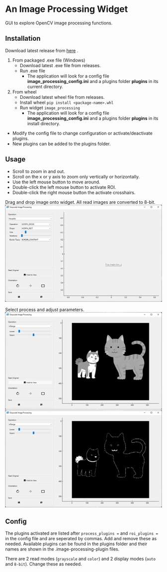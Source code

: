 # An Image Processing Widget

GUI to explore OpenCV image processing functions.

## Installation

Download latest release
from [here](https://github.com/fukuda-lab-saga/image-processing-widget/releases/latest/download/image-processing-widget.zip)
.

1. From packaged .exe file (Windows)
    - Download latest .exe file from releases.
    - Run .exe file
        - The application will look for a config file **image_processing_config.ini** and a plugins folder **plugins**
          in its current directory.
2. From wheel
    - Download latest wheel file from releases.
    - Install wheel `pip install <package-name>.whl`
    - Run widget `image_processing`
        - The application will look for a config file **image_processing_config.ini** and a plugins folder **plugins**
          in its install directory.
      
- Modify the config file to change configuration or activate/deactivate plugins.
- New plugins can be added to the plugins folder.

## Usage

- Scroll to zoom in and out.
- Scroll on the x or y axis to zoom only vertically or horizontally.
- Use the left mouse button to move around.
- Double-click the left mouse button to activate ROI.
- Double-click the right mouse button the activate crosshairs.

Drag and drop image onto widget. All read images are converted to 8-bit.
![Screenshot 1](/screenshots/screenshot1.png?raw=true "Screenshot 1")

Select process and adjust parameters.
![Screenshot 2](/screenshots/screenshot2.png?raw=true "Screenshot 2")
![Screenshot 3](/screenshots/screenshot3.png?raw=true "Screenshot 3")

## Config

The plugins activated are listed after `process_plugins =` and `roi_plugins =`  in the config file and are seperated by
commas.
Add and remove these as needed. Available plugins can be found in the plugins folder and their names are shown in the
.image-processing-plugin files.

There are 2 read modes (`grayscale` and `color`) and 2 display modes  (`auto` and `8-bit`). Change these as needed.
